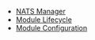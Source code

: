 - [NATS Manager](/docs/user/README.md)
- [Module Lifecycle](/docs/user/01-manager.md)
- [Module Configuration](/docs/user/02-configuration.md)
